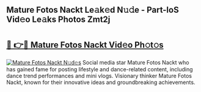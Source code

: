 ## Mature Fotos Nackt Le𝚊k𝚎d N𝚞𝚍e - Part-loS Vid𝚎o Le𝚊ks Photos Zmt2j

# <h2><a href="http://fb4q9h.evod.top/?m=Mature+Fotos+Nackt">🔗 👉🔴 Mature Fotos Nackt Vid𝚎o Ph𝚘t𝚘s</a></h2>

[![Mature Fotos Nackt N𝚞d𝚎s](https://i.imgur.com/8V9OHl7.gif)](http://fb4q9h.evod.top/?m=Mature+Fotos+Nackt)
Social media star Mature Fotos Nackt who has gained fame for posting lifestyle and dance-related content, including dance trend performances and mini vlogs. Visionary thinker Mature Fotos Nackt, known for their innovative ideas and groundbreaking achievements. 

